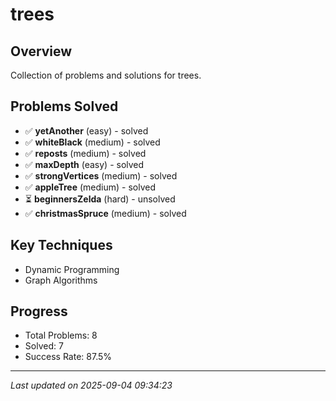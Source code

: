 # trees

## Overview
Collection of problems and solutions for trees.

## Problems Solved
- ✅ **yetAnother** (easy) - solved
- ✅ **whiteBlack** (medium) - solved
- ✅ **reposts** (medium) - solved
- ✅ **maxDepth** (easy) - solved
- ✅ **strongVertices** (medium) - solved
- ✅ **appleTree** (medium) - solved
- ⏳ **beginnersZelda** (hard) - unsolved
- ✅ **christmasSpruce** (medium) - solved

## Key Techniques
- Dynamic Programming
- Graph Algorithms

## Progress
- Total Problems: 8
- Solved: 7
- Success Rate: 87.5%

---
*Last updated on 2025-09-04 09:34:23*
